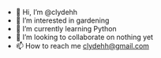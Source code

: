 - 👋 Hi, I’m @clydehh
- 👀 I’m interested in gardening
- 🌱 I’m currently learning Python
- 💞️ I’m looking to collaborate on nothing yet
- 📫 How to reach me clydehh@gmail.com

<!---
clydehh/clydehh is a ✨ special ✨ repository because its `README.md` (this file) appears on your GitHub profile.
You can click the Preview link to take a look at your changes.
--->
